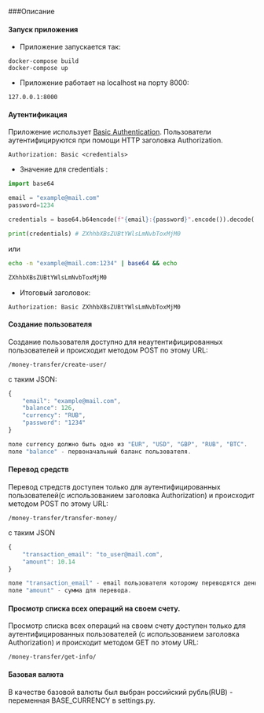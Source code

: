 ###Описание 

#### Запуск приложения
* Приложение запускается так:
```
docker-compose build
docker-compose up
```
* Приложение работает на localhost на порту 8000:
```
127.0.0.1:8000
```

#### Аутентификация
  Приложение использует [Basic Authentication](https://en.wikipedia.org/wiki/Basic_access_authentication). Пользователи 
  аутентифицируются при помощи HTTP заголовка Authorization.

```
Authorization: Basic <credentials>
```


* Значение для credentials : 
 ```python
import base64

email = "example@mail.com"
password=1234

credentials = base64.b64encode(f"{email}:{password}".encode()).decode('ascii')

print(credentials) # ZXhhbXBsZUBtYWlsLmNvbToxMjM0

```
или
```bash
echo -n "example@mail.com:1234" | base64 && echo

ZXhhbXBsZUBtYWlsLmNvbToxMjM0
```
* Итоговый заголовок:
```
Authorization: Basic ZXhhbXBsZUBtYWlsLmNvbToxMjM0
```

#### Cоздание пользователя
Cоздание пользователя доступно для неаутентифицированных пользователей и происходит методом POST по этому URL:
```
/money-transfer/create-user/
```
с таким JSON:
```javascript
{
    "email": "example@mail.com",
    "balance": 126,
    "currency": "RUB",
    "password": "1234"
}

поле currency должно быть одно из "EUR", "USD", "GBP", "RUB", "BTC".
поле "balance" - первоначальный баланс пользователя.
```

#### Перевод средств
Перевод стредств доступен только для аутентифицированных пользователей(с использованием заголовка Authorization) и 
происходит методом POST по этому URL:
```
/money-transfer/transfer-money/
```
с таким JSON 
```javascript
{
    "transaction_email": "to_user@mail.com",
    "amount": 10.14
}

поле "transaction_email" - email пользователя которому переводятся деньги.
поле "amount" - сумма для перевода.
```

#### Просмотр списка всех операций на своем счету.
Просмотр списка всех операций на своем счету доступен только для аутентифицированных пользователей
(с использованием заголовка Authorization) и происходит методом GET по этому URL:
```
/money-transfer/get-info/
```
#### Базовая валюта 
В качестве базовой валюты был выбран российский рубль(RUB) - переменная BASE_CURRENCY в settings.py.